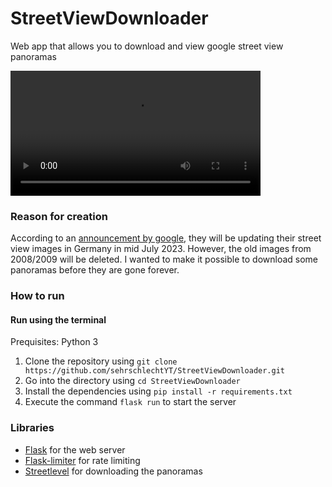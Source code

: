 # StreetViewDownloader

Web app that allows you to download and view google street view panoramas

<video src="https://i.imgur.com/xfgbXR7.mp4" width=400></video>

### Reason for creation
According to an [announcement by google](https://blog.google/intl/de-de/produkte/suchen-entdecken/google-street-view-aktualisierung-deutschland/), they will be updating their street view images in Germany in mid July 2023. However, the old images from 2008/2009 will be deleted. I wanted to make it possible to download some panoramas before they are gone forever.

### How to run

#### Run using the terminal

Prequisites: Python 3

1. Clone the repository using `git clone https://github.com/sehrschlechtYT/StreetViewDownloader.git`
2. Go into the directory using `cd StreetViewDownloader`
3. Install the dependencies using `pip install -r requirements.txt`
4. Execute the command `flask run` to start the server

### Libraries
- [Flask](https://flask.palletsprojects.com) for the web server
- [Flask-limiter](https://flask-limiter.readthedocs.io) for rate limiting
- [Streetlevel](https://github.com/sk-zk/streetlevel) for downloading the panoramas